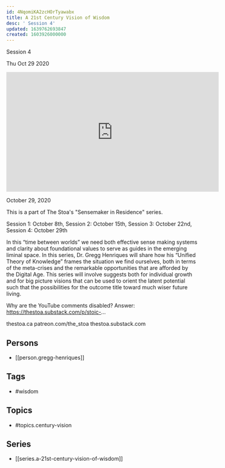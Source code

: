 ```yaml
---
id: 4NqomiKA2zcHOrTyawabx
title: A 21st Century Vision of Wisdom
desc: ' Session 4'
updated: 1639762693847
created: 1603926000000
---
```



 Session 4

Thu Oct 29 2020

<iframe width="560" height="315" src="https://www.youtube.com/embed/LFzkDMjPDrk" title="A 21st Century Vision of Wisdom: Session 4 w/ Gregg Henriques" frameborder="0" allow="accelerometer; autoplay; clipboard-write; encrypted-media; gyroscope; picture-in-picture" allowfullscreen ></iframe>

October 29, 2020

This is a part of The Stoa's "Sensemaker in Residence" series. 

Session 1: October 8th, 
Session 2: October 15th, 
Session 3: October 22nd, 
Session 4: October 29th 

In this “time between worlds” we need both effective sense making systems and clarity about foundational values to serve as guides in the emerging liminal space. In this series, Dr. Gregg Henriques will share how his “Unified Theory of Knowledge” frames the situation we find ourselves, both in terms of the meta-crises and the remarkable opportunities that are afforded by the Digital Age. This series will involve suggests both for individual growth and for big picture visions that can be used to orient the latent potential such that the possibilities for the outcome title toward much wiser future living.

Why are the YouTube comments disabled? Answer: https://thestoa.substack.com/p/stoic-...

thestoa.ca
patreon.com/the_stoa
thestoa.substack.com

## Persons

- [[person.gregg-henriques]]

## Tags

- #wisdom

## Topics

- #topics.century-vision

## Series

- [[series.a-21st-century-vision-of-wisdom]]

